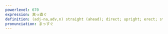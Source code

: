 ```yaml
---
powerlevel: 670
expression: 真っ直ぐ
definition: (adj-na,adv,n) straight (ahead); direct; upright; erect; straightforward; honest; frank; (P)
pronunciation: まっすぐ
---
```

